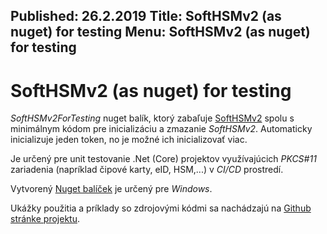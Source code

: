 Published: 26.2.2019
Title: SoftHSMv2 (as nuget) for testing
Menu: SoftHSMv2 (as nuget) for testing
---
# SoftHSMv2 (as nuget) for testing
_SoftHSMv2ForTesting_ nuget balík, ktorý zabaľuje [SoftHSMv2](https://github.com/opendnssec/SoftHSMv2)
spolu s minimálnym kódom pre inicializáciu a zmazanie _SoftHSMv2_.
Automaticky inicializuje jeden token, no je možné ich inicializovať viac.

Je určený pre unit testovanie .Net (Core) projektov využívajúcich _PKCS#11_ zariadenia (napríklad čipové karty, eID, HSM,...) v _CI/CD_ prostredí.

Vytvorený [Nuget balíček](https://www.nuget.org/packages/SoftHSMv2ForTesting/) je určený pre _Windows_.

Ukážky použitia a príklady so zdrojovými kódmi sa nachádzajú na [Github stránke projektu](https://github.com/harrison314/SoftHSMv2ForTesting).
